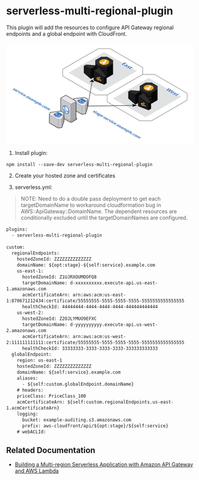 # serverless-multi-regional-plugin

This plugin will add the resources to configure API Gateway regional endpoints and a global endpoint with CloudFront.

<img src="multi-regional-api.png" width="700">

1. Install plugin:

```
npm install --save-dev serverless-multi-regional-plugin
```

2. Create your hosted zone and certificates

3. serverless.yml:

> NOTE: Need to do a double pass deployment to get each targetDomainName to workaround cloudformation bug in AWS::ApiGateway::DomainName. The dependent resources are conditionally excluded until the targetDomainNames are configured.

```
plugins:
  - serverless-multi-regional-plugin

custom:
  regionalEndpoints:
    hostedZoneId: ZZZZZZZZZZZZZZ
    domainName: ${opt:stage}-${self:service}.example.com
    us-east-1:
      hostedZoneId: Z1UJRXOUMOOFQ8
      targetDomainName: d-xxxxxxxxxx.execute-api.us-east-1.amazonaws.com
      acmCertificateArn: arn:aws:acm:us-east-1:870671212434:certificate/55555555-5555-5555-5555-5555555555555555
      healthCheckId: 44444444-4444-4444-4444-444444444444
    us-west-2:
      hostedZoneId: Z2OJLYMUO9EFXC
      targetDomainName: d-yyyyyyyyyy.execute-api.us-west-2.amazonaws.com
      acmCertificateArn: arn:aws:acm:us-west-2:111111111111:certificate/55555555-5555-5555-5555-5555555555555555
      healthCheckId: 33333333-3333-3333-3333-333333333333
  globalEndpoint:
    region: us-east-1
    hostedZoneId: ZZZZZZZZZZZZZZ
    domainName: ${self:service}.example.com
    aliases: 
      - ${self:custom.globalEndpoint.domainName}
    # headers:
    priceClass: PriceClass_100
    acmCertificateArn: ${self:custom.regionalEndpoints.us-east-1.acmCertificateArn}
    logging:
      bucket: example-auditing.s3.amazonaws.com
      prefix: aws-cloudfront/api/${opt:stage}/${self:service}
    # webACLId:
```


## Related Documentation
* [Building a Multi-region Serverless Application with Amazon API Gateway and AWS Lambda](https://aws.amazon.com/blogs/compute/building-a-multi-region-serverless-application-with-amazon-api-gateway-and-aws-lambda)
